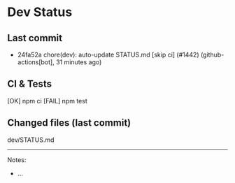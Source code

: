 # Dev Status

## Last commit
- 24fa52a chore(dev): auto-update STATUS.md [skip ci] (#1442) (github-actions[bot], 31 minutes ago)
## CI & Tests
[OK] npm ci
[FAIL] npm test

## Changed files (last commit)
dev/STATUS.md

---
Notes:
- ...

